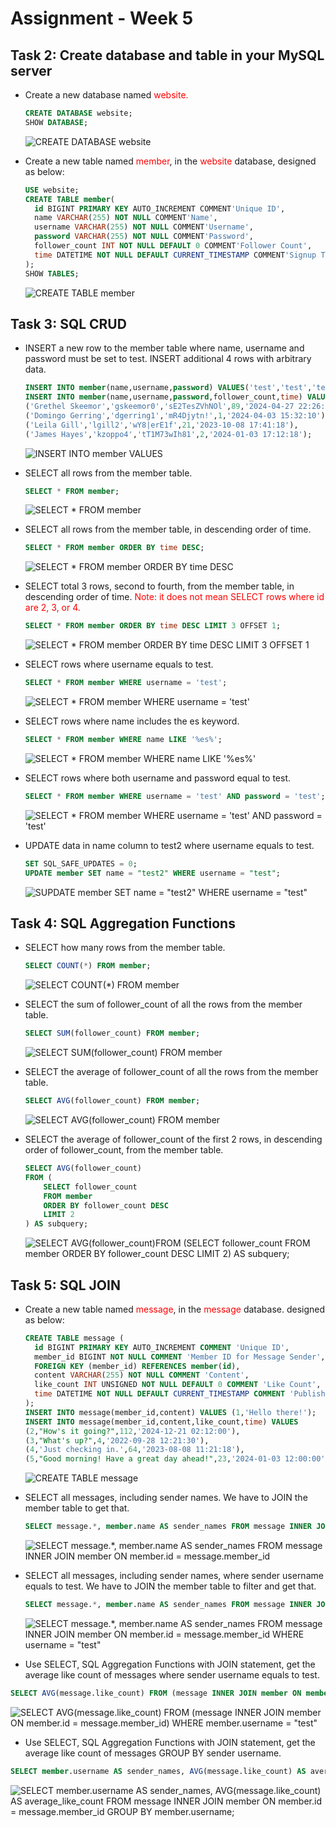 # Assignment - Week 5

## Task 2: Create database and table in your MySQL server

- Create a new database named <font color="red">website.</font>

  ```SQL
  CREATE DATABASE website;
  SHOW DATABASE;
  ```

  ![CREATE DATABASE website](./img/2_1_DATABASE_website.png.png)

- Create a new table named <font color="red">member</font>, in the <font color="red">website</font> database, designed as below:
  ```SQL
  USE website;
  CREATE TABLE member(
  	id BIGINT PRIMARY KEY AUTO_INCREMENT COMMENT'Unique ID',
    name VARCHAR(255) NOT NULL COMMENT'Name',
  	username VARCHAR(255) NOT NULL COMMENT'Username',
  	password VARCHAR(255) NOT NULL COMMENT'Password',
    follower_count INT NOT NULL DEFAULT 0 COMMENT'Follower Count',
    time DATETIME NOT NULL DEFAULT CURRENT_TIMESTAMP COMMENT'Signup Time'
  );
  SHOW TABLES;
  ```
  ![CREATE TABLE member](./img/2_2_TABLE_member.png)

## Task 3: SQL CRUD

- INSERT a new row to the member table where name, username and password must be set to test. INSERT additional 4 rows with arbitrary data.

  ```SQL
  INSERT INTO member(name,username,password) VALUES('test','test','test');
  INSERT INTO member(name,username,password,follower_count,time) VALUES
  ('Grethel Skeemor','gskeemor0','sE2TesZVhNOl',89,'2024-04-27 22:26:20'),
  ('Domingo Gerring','dgerring1','mR4Djytn!',1,'2024-04-03 15:32:10'),
  ('Leila Gill','lgill2','wY8|erE1f',21,'2023-10-08 17:41:18'),
  ('James Hayes','kzoppo4','tT1M73wIh81',2,'2024-01-03 17:12:18');
  ```

  ![INSERT INTO member VALUES](./img/3_1_INSERT_member_VALUES.png)

- SELECT all rows from the member table.

  ```SQL
  SELECT * FROM member;
  ```

  ![SELECT * FROM member](./img/3_2_SELECT_*_member.png)

- SELECT all rows from the member table, in descending order of time.

  ```SQL
  SELECT * FROM member ORDER BY time DESC;
  ```

  ![SELECT * FROM member ORDER BY time DESC](./img/3_3_SELECT_*_member_time_DESC.png)

- SELECT total 3 rows, second to fourth, from the member table, in descending order of time. <font color="red">Note: it does not mean SELECT rows where id are 2, 3, or 4.</font>

  ```SQL
  SELECT * FROM member ORDER BY time DESC LIMIT 3 OFFSET 1;
  ```

  ![SELECT * FROM member ORDER BY time DESC LIMIT 3 OFFSET 1](./img/3_4_SELECT_member_time_DESC_2_4.png)

- SELECT rows where username equals to test.

  ```SQL
  SELECT * FROM member WHERE username = 'test';
  ```

  ![SELECT * FROM member WHERE username = 'test'](./img/3_5_SELECT_*_member_username_test.png)

- SELECT rows where name includes the es keyword.

  ```SQL
  SELECT * FROM member WHERE name LIKE '%es%';
  ```

  ![SELECT * FROM member WHERE name LIKE '%es%'](./img/3_6_SELECT_*_member_name_es.png)

- SELECT rows where both username and password equal to test.

  ```SQL
  SELECT * FROM member WHERE username = 'test' AND password = 'test';
  ```

  ![SELECT * FROM member WHERE username = 'test' AND password = 'test'](./img/3_7_SELECT_*_member_username_password_test.png)

- UPDATE data in name column to test2 where username equals to test.
  ```SQL
  SET SQL_SAFE_UPDATES = 0;
  UPDATE member SET name = "test2" WHERE username = "test";
  ```
  ![SUPDATE member SET name = "test2" WHERE username = "test"](./img/3_8_UPDATE_member_SET%20_test2_username_test.png)

## Task 4: SQL Aggregation Functions

- SELECT how many rows from the member table.

  ```SQL
  SELECT COUNT(*) FROM member;
  ```

  ![SELECT COUNT(*) FROM member](./img/4_1_SELECT_COUNT_member.png)

- SELECT the sum of follower_count of all the rows from the member table.

  ```SQL
  SELECT SUM(follower_count) FROM member;
  ```

  ![SELECT SUM(follower_count) FROM member](./img/4_2_SELECT_SUM_follower_count_member.png)

- SELECT the average of follower_count of all the rows from the member table.

  ```SQL
  SELECT AVG(follower_count) FROM member;
  ```

  ![SELECT AVG(follower_count) FROM member](./img/4_3_SELECT_AVG_follower_count_member.png)

- SELECT the average of follower_count of the first 2 rows, in descending order of follower_count, from the member table.
  ```SQL
  SELECT AVG(follower_count)
  FROM (
      SELECT follower_count
      FROM member
      ORDER BY follower_count DESC
      LIMIT 2
  ) AS subquery;
  ```
  ![SELECT AVG(follower_count)FROM (SELECT follower_count FROM member ORDER BY follower_count DESC LIMIT 2) AS subquery;](./img/4_4_SELECT_AVG_follower_count_membe_2_DESCr.png)

## Task 5: SQL JOIN

- Create a new table named <font color="red">message</font>, in the <font color="red">message</font> database. designed as below:

  ```SQL
  CREATE TABLE message (
    id BIGINT PRIMARY KEY AUTO_INCREMENT COMMENT 'Unique ID',
    member_id BIGINT NOT NULL COMMENT 'Member ID for Message Sender',
    FOREIGN KEY (member_id) REFERENCES member(id),
    content VARCHAR(255) NOT NULL COMMENT 'Content',
    like_count INT UNSIGNED NOT NULL DEFAULT 0 COMMENT 'Like Count',
    time DATETIME NOT NULL DEFAULT CURRENT_TIMESTAMP COMMENT 'Publish Time'
  );
  INSERT INTO message(member_id,content) VALUES (1,'Hello there!');
  INSERT INTO message(member_id,content,like_count,time) VALUES
  (2,"How's it going?",112,'2024-12-21 02:12:00'),
  (3,"What's up?",4,'2022-09-28 12:21:30'),
  (4,'Just checking in.',64,'2023-08-08 11:21:18'),
  (5,"Good morning! Have a great day ahead!",23,'2024-01-03 12:00:00');
  ```

  ![CREATE TABLE message](./img/5_1_CREATE_TABLE_message.png)

- SELECT all messages, including sender names. We have to JOIN the member table to get that.

  ```SQL
  SELECT message.*, member.name AS sender_names FROM message INNER JOIN member ON member.id = message.member_id;
  ```

  ![SELECT message.*, member.name AS sender_names FROM message INNER JOIN member ON member.id = message.member_id](./img/5_2_SELECT_sender_name_JOIN.png)

- SELECT all messages, including sender names, where sender username equals to test. We have to JOIN the member table to filter and get that.

  ```SQL
  SELECT message.*, member.name AS sender_names FROM message INNER JOIN member ON member.id = message.member_id WHERE username = "test";
  ```

  ![SELECT message.*, member.name AS sender_names FROM message INNER JOIN member ON member.id = message.member_id WHERE username = "test"](./img/5_3_SELECT_sender_name_JOIN_username_test.png)

- Use SELECT, SQL Aggregation Functions with JOIN statement, get the average like count of messages where sender username equals to test.

```SQL
SELECT AVG(message.like_count) FROM (message INNER JOIN member ON member.id = message.member_id) WHERE member.username = "test";
```

![SELECT AVG(message.like_count) FROM (message INNER JOIN member ON member.id = message.member_id) WHERE member.username = "test"](./img/5_4_SELECT_AVG_sender_name_JOIN_username_test.png)

- Use SELECT, SQL Aggregation Functions with JOIN statement, get the average like count of messages GROUP BY sender username.

```SQL
SELECT member.username AS sender_names, AVG(message.like_count) AS average_like_count FROM message INNER JOIN member ON member.id = message.member_id GROUP BY member.username;
```

![SELECT member.username AS sender_names, AVG(message.like_count) AS average_like_count FROM message INNER JOIN member ON member.id = message.member_id GROUP BY member.username;](./img/5_5_SELECT_AVG_sender_names_like_count.png)
